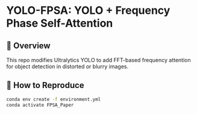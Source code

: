 # YOLO-FPSA: YOLO + Frequency Phase Self-Attention

## 📌 Overview
This repo modifies Ultralytics YOLO to add FFT-based frequency attention for object detection in distorted or blurry images.

## 🧪 How to Reproduce

```bash
conda env create -f environment.yml
conda activate FPSA_Paper